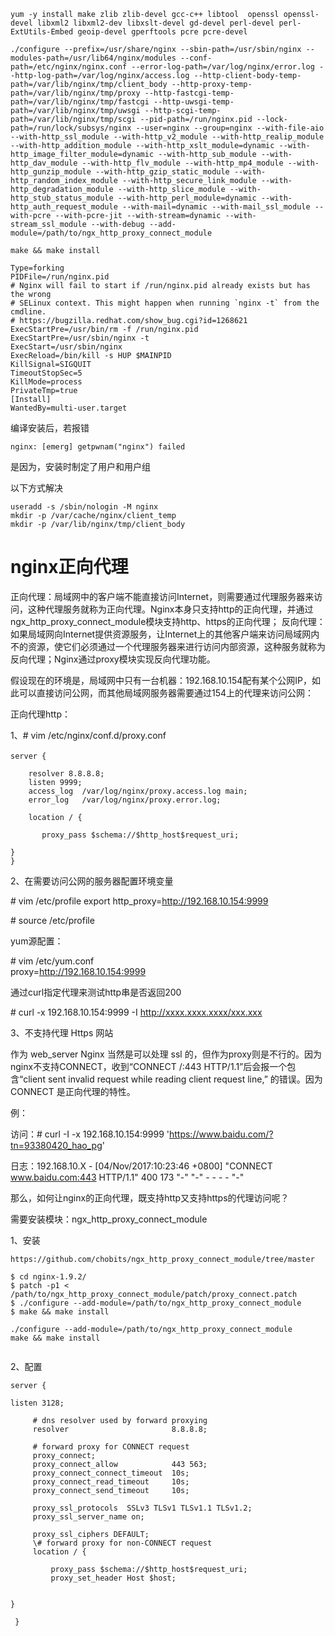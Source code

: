 ```
yum -y install make zlib zlib-devel gcc-c++ libtool  openssl openssl-devel libxml2 libxml2-dev libxslt-devel gd-devel perl-devel perl-ExtUtils-Embed geoip-devel gperftools pcre pcre-devel
```

```
./configure --prefix=/usr/share/nginx --sbin-path=/usr/sbin/nginx --modules-path=/usr/lib64/nginx/modules --conf-path=/etc/nginx/nginx.conf --error-log-path=/var/log/nginx/error.log --http-log-path=/var/log/nginx/access.log --http-client-body-temp-path=/var/lib/nginx/tmp/client_body --http-proxy-temp-path=/var/lib/nginx/tmp/proxy --http-fastcgi-temp-path=/var/lib/nginx/tmp/fastcgi --http-uwsgi-temp-path=/var/lib/nginx/tmp/uwsgi --http-scgi-temp-path=/var/lib/nginx/tmp/scgi --pid-path=/run/nginx.pid --lock-path=/run/lock/subsys/nginx --user=nginx --group=nginx --with-file-aio --with-http_ssl_module --with-http_v2_module --with-http_realip_module --with-http_addition_module --with-http_xslt_module=dynamic --with-http_image_filter_module=dynamic --with-http_sub_module --with-http_dav_module --with-http_flv_module --with-http_mp4_module --with-http_gunzip_module --with-http_gzip_static_module --with-http_random_index_module --with-http_secure_link_module --with-http_degradation_module --with-http_slice_module --with-http_stub_status_module --with-http_perl_module=dynamic --with-http_auth_request_module --with-mail=dynamic --with-mail_ssl_module --with-pcre --with-pcre-jit --with-stream=dynamic --with-stream_ssl_module --with-debug --add-module=/path/to/ngx_http_proxy_connect_module
```

```
make && make install
```

```
Type=forking
PIDFile=/run/nginx.pid
# Nginx will fail to start if /run/nginx.pid already exists but has the wrong
# SELinux context. This might happen when running `nginx -t` from the cmdline.
# https://bugzilla.redhat.com/show_bug.cgi?id=1268621
ExecStartPre=/usr/bin/rm -f /run/nginx.pid
ExecStartPre=/usr/sbin/nginx -t
ExecStart=/usr/sbin/nginx
ExecReload=/bin/kill -s HUP $MAINPID
KillSignal=SIGQUIT
TimeoutStopSec=5
KillMode=process
PrivateTmp=true
[Install]
WantedBy=multi-user.target
```

编译安装后，若报错

```
nginx: [emerg] getpwnam("nginx") failed
```

是因为，安装时制定了用户和用户组

以下方式解决

```
useradd -s /sbin/nologin -M nginx
mkdir -p /var/cache/nginx/client_temp
mkdir -p /var/lib/nginx/tmp/client_body
```



# nginx正向代理

 

正向代理：局域网中的客户端不能直接访问Internet，则需要通过代理服务器来访问，这种代理服务就称为正向代理。Nginx本身只支持http的正向代理，并通过ngx_http_proxy_connect_module模块支持http、https的正向代理；
反向代理：如果局域网向Internet提供资源服务，让Internet上的其他客户端来访问局域网内不的资源，使它们必须通过一个代理服务器来进行访问内部资源，这种服务就称为反向代理；Nginx通过proxy模块实现反向代理功能。

假设现在的环境是，局域网中只有一台机器：192.168.10.154配有某个公网IP，如此可以直接访问公网，而其他局域网服务器需要通过154上的代理来访问公网： 

正向代理http：

1、# vim /etc/nginx/conf.d/proxy.conf

```
server {　　

    resolver 8.8.8.8; 
    listen 9999;
    access_log  /var/log/nginx/proxy.access.log main;
    error_log   /var/log/nginx/proxy.error.log;

    location / {

       proxy_pass $schema://$http_host$request_uri;
    
}
}
```

2、在需要访问公网的服务器配置环境变量

\# vim /etc/profile
export http_proxy=http://192.168.10.154:9999

\# source /etc/profile

 

yum源配置：

\# vim /etc/yum.conf   
proxy=http://192.168.10.154:9999

 

通过curl指定代理来测试http串是否返回200

\# curl -x 192.168.10.154:9999 -I http://xxxx.xxxx.xxxx/xxx.xxx

 

3、不支持代理 Https 网站

作为 web_server Nginx 当然是可以处理 ssl  的，但作为proxy则是不行的。因为nginx不支持CONNECT，收到“CONNECT /:443  HTTP/1.1”后会报一个包含“client sent invalid request while reading client  request line,” 的错误。因为 CONNECT 是正向代理的特性。

例：

访问：# curl -I -x 192.168.10.154:9999 'https://www.baidu.com/?tn=93380420_hao_pg'

日志：192.168.10.X - [04/Nov/2017:10:23:46 +0800] "CONNECT www.baidu.com:443 HTTP/1.1" 400 173 "-" "-" - - - - "-"

 

那么，如何让nginx的正向代理，既支持http又支持https的代理访问呢？

需要安装模块：ngx_http_proxy_connect_module

1、安装

```
https://github.com/chobits/ngx_http_proxy_connect_module/tree/master

$ cd nginx-1.9.2/
$ patch -p1 < /path/to/ngx_http_proxy_connect_module/patch/proxy_connect.patch
$ ./configure --add-module=/path/to/ngx_http_proxy_connect_module
$ make && make install
```



```
./configure --add-module=/path/to/ngx_http_proxy_connect_module
make && make install
 
```

2、配置


```
server {

listen 3128;

     # dns resolver used by forward proxying
     resolver                       8.8.8.8;

     # forward proxy for CONNECT request
     proxy_connect;
     proxy_connect_allow            443 563;
     proxy_connect_connect_timeout  10s;
     proxy_connect_read_timeout     10s;
     proxy_connect_send_timeout     10s;
     
     proxy_ssl_protocols  SSLv3 TLSv1 TLSv1.1 TLSv1.2;
     proxy_ssl_server_name on;

     proxy_ssl_ciphers DEFAULT;
     \# forward proxy for non-CONNECT request
     location / {

         proxy_pass $schema://$http_host$request_uri;
         proxy_set_header Host $host;
     

}

 }
```